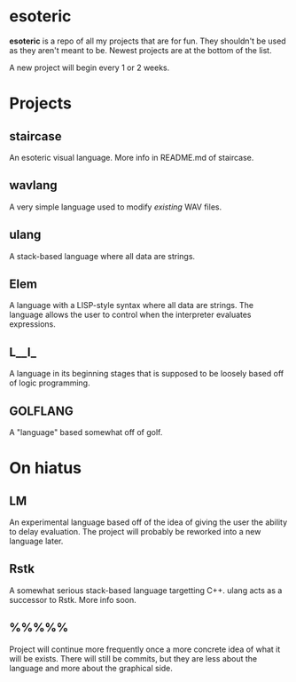 esoteric
====

**esoteric** is a repo of all my projects that are for fun.  They shouldn't be used as they aren't meant to be.  Newest projects are at the bottom of the list.

A new project will begin every 1 or 2 weeks.

# Projects

## staircase
An esoteric visual language.  More info in README.md of staircase.

## wavlang
A very simple language used to modify *existing* WAV files.

## ulang
A stack-based language where all data are strings.

## Elem
A language with a LISP-style syntax where all data are strings.  The language allows the user to control when the interpreter evaluates expressions.

## L__I_
A language in its beginning stages that is supposed to be loosely based off of logic programming.

## GOLFLANG
A "language" based somewhat off of golf.

# On hiatus

## LM

An experimental language based off of the idea of giving the user the ability to delay evaluation.  The project will probably be reworked into a new language later.

## Rstk
A somewhat serious stack-based language targetting C++.  ulang acts as a successor to Rstk.  More info soon.

## %%%%%
Project will continue more frequently once a more concrete idea of what it will be exists.  There will still be commits, but they are less about the language and more about the graphical side.